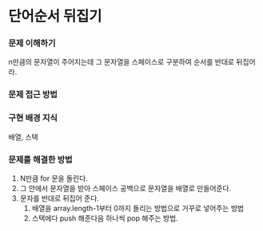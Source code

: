 # 단어순서 뒤집기

### 문제 이해하기
n만큼의 문자열이 주어지는데 그 문자열을 스페이스로 구분하여 순서를 반대로 뒤집어라.

### 문제 접근 방법

### 구현 배경 지식
배열, 스택
### 문제를 해결한 방법
1. N만큼 for 문을 돌린다.
2. 그 안에서 문자열을 받아 스페이스 공백으로 문자열을 배열로 만들어준다.
3. 문자를 반대로 뒤집어 준다.
   1. 배열을 array.length-1부터 0까지 돌리는 방법으로 거꾸로 넣어주는 방법
   2. 스택에다 push 해준다음 하나씩 pop 해주는 방법.